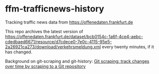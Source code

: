 # ffm-trafficnews-history

Tracking traffic news data from https://offenedaten.frankfurt.de

This repo archives the latest version of https://offenedaten.frankfurt.de/dataset/bcb0154c-1a6f-4ce4-aebc-cdedbaed6671/resource/d7cdece0-7e0c-4115-95e5-2a26921ca273/download/verkehrsmeldung.xml every twenty minutes, if it has changed.

Background on git-scraping and git-history: [Git scraping: track changes over time by scraping to a Git repository](https://simonwillison.net/2020/Oct/9/git-scraping/)
